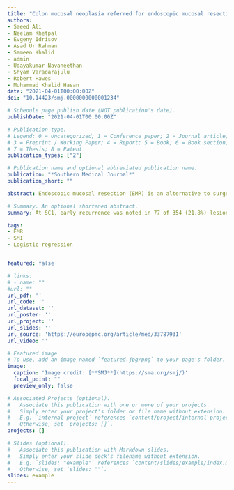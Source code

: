 ```yaml
---
title: "Colon mucosal neoplasia referred for endoscopic mucosal resection: Recurrence of adenomas and prediction of submucosal invasion"
authors:
- Saeed Ali
- Neelam Khetpal
- Evgeny Idrisov
- Asad Ur Rahman
- Sameen Khalid
- admin
- Udayakumar Navaneethan
- Shyam Varadarajulu
- Robert Hawes
- Muhammad Khalid Hasan
date: "2021-04-01T00:00:00Z"
doi: "10.14423/smj.0000000000001234"

# Schedule page publish date (NOT publication's date).
publishDate: "2021-04-01T00:00:00Z"

# Publication type.
# Legend: 0 = Uncategorized; 1 = Conference paper; 2 = Journal article;
# 3 = Preprint / Working Paper; 4 = Report; 5 = Book; 6 = Book section;
# 7 = Thesis; 8 = Patent
publication_types: ["2"]

# Publication name and optional abbreviated publication name.
publication: "*Southern Medical Journal*"
publication_short: ""

abstract: Endoscopic mucosal resection (EMR) is an alternative to surgery for the treatment of large laterally spreading lesions. Residual or recurrent adenoma is a major limitation. This study aimed to quantify early and late recurrences and to assess its associated risk factors.

# Summary. An optional shortened abstract.
summary: At SC1, early recurrence was noted in 77 of 354 (21.8%) lesions; 76 (98.7%) were treated endoscopically. The remaining 277 of 354 (78.2%) lesions had no recurrence at SC1; only 41 lesions (15%) were followed up at SC2. Recurrence at SC2 was found in 4 lesions (9.8%), all of which were treated endoscopically. Lesion size >40 mm was associated with recurrence. Recurrence at both SC1 and SC2 was successfully treated endoscopically in 78 of 81 lesions (96.3%).

tags:
- EMR
- SMI
- Logistic regression


featured: false

# links:
# - name: ""
#url: ""
url_pdf: ''
url_code: ''
url_dataset: ''
url_poster: ''
url_project: ''
url_slides: ''
url_source: 'https://europepmc.org/article/med/33787931'
url_video: ''

# Featured image
# To use, add an image named `featured.jpg/png` to your page's folder. 
image:
  caption: 'Image credit: [**SMJ**](https://sma.org/smj/)'
  focal_point: ""
  preview_only: false

# Associated Projects (optional).
#   Associate this publication with one or more of your projects.
#   Simply enter your project's folder or file name without extension.
#   E.g. `internal-project` references `content/project/internal-project/index.md`.
#   Otherwise, set `projects: []`.
projects: []

# Slides (optional).
#   Associate this publication with Markdown slides.
#   Simply enter your slide deck's filename without extension.
#   E.g. `slides: "example"` references `content/slides/example/index.md`.
#   Otherwise, set `slides: ""`.
slides: example
---
```





